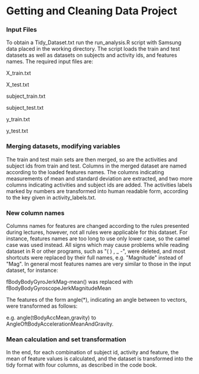 Getting and Cleaning Data Project
=========================

### Input Files

To obtain a Tidy\_Dataset.txt run the run_analysis.R script with Samsung data placed in the working directory.
The script loads the train and test datasets as well as datasets on subjects and activity ids, and features names. The required input files are:

X\_train.txt

X\_test.txt

subject\_train.txt

subject\_test.txt

y\_train.txt

y\_test.txt

### Merging datasets, modifying variables


The train and test main sets are then merged, so are the activities and subject ids from train and test. Columns in the merged dataset are named according to the loaded features names. The columns indicating measurements of mean and standard deviation are extracted, and two more columns indicating activities and subject ids are added. The activities labels marked by numbers are transformed into human readable form, according to the key given in activity\_labels.txt.

### New column names

Columns names for features are changed according to the rules presented during lectures, however, not all rules were applicable for this dataset. For instance, features names are too long to use only lower case, so the camel case was used instead. All signs which may cause problems while reading dataset in R or other programs, such as "( ) , _ -", were deleted, and most shortcuts were replaced by their full names, e.g. "Magnitude" instead of "Mag". In general most features names are very similar to those in the input dataset, for instance:

fBodyBodyGyroJerkMag-mean() was replaced with fBodyBodyGyroscopeJerkMagnitudeMean

The features of the form angle(*), indicating an angle between to vectors, were transformed as follows:

e.g. angle(tBodyAccMean,gravity) to AngleOftBodyAccelerationMeanAndGravity.

### Mean calculation and set transformation

In the end, for each combination of subject id, activity and feature, the mean of feature values is calculated, and the dataset is transformed into the tidy format with four columns, as described in the code book. 

